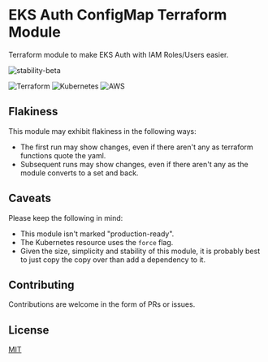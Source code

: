 # EKS Auth ConfigMap Terraform Module

Terraform module to make EKS Auth with IAM Roles/Users easier.

![stability-beta](https://img.shields.io/badge/stability-beta-33bbff.svg)

![Terraform](https://img.shields.io/badge/terraform-%235835CC.svg?style=for-the-badge&logo=terraform&logoColor=white)
![Kubernetes](https://img.shields.io/badge/kubernetes-%23326ce5.svg?style=for-the-badge&logo=kubernetes&logoColor=white)
![AWS](https://img.shields.io/badge/AWS-%23FF9900.svg?style=for-the-badge&logo=amazon-aws&logoColor=white)

## Flakiness

This module may exhibit flakiness in the following ways:
- The first run may show changes, even if there aren't any as terraform functions quote the yaml.
- Subsequent runs may show changes, even if there aren't any as the module converts to a set and back.

## Caveats

Please keep the following in mind:
- This module isn't marked "production-ready".
- The Kubernetes resource uses the `force` flag.
- Given the size, simplicity and stability of this module, it is probably best to just copy the copy over than add a dependency to it.

## Contributing
Contributions are welcome in the form of PRs or issues.

## License

[MIT](https://choosealicense.com/licenses/mit/)
